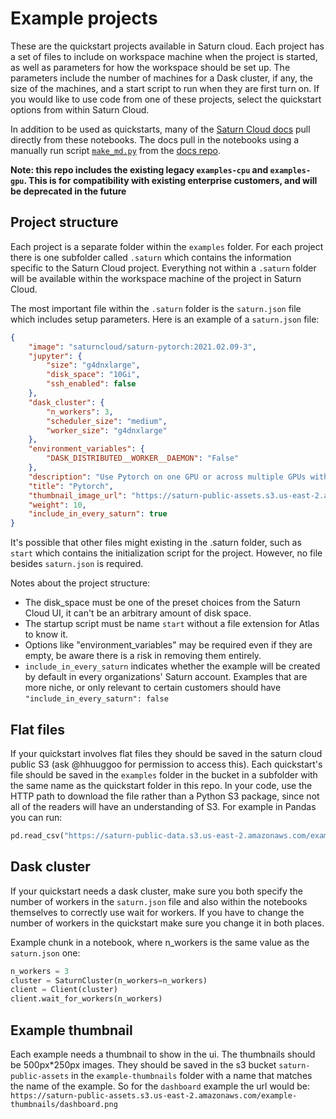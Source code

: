# Example projects

These are the quickstart projects available in Saturn cloud. Each project has a set of files to include on workspace machine when the project is started, as well as parameters for how the workspace should be set up. The parameters include the number of machines for a Dask cluster, if any, the size of the machines, and a start script to run when they are first turn on. If you would like to use code from one of these projects, select the quickstart options from within Saturn Cloud.

In addition to be used as quickstarts, many of the [Saturn Cloud docs](http://saturncloud.io/docs) pull directly from these notebooks. The docs pull in the notebooks using a manually run script [`make_md.py`](https://github.com/saturncloud/docs/blob/main/make_md.py) from the [docs repo](https://github.com/saturncloud/docs).

**Note: this repo includes the existing legacy `examples-cpu` and `examples-gpu`. This is for compatibility with existing enterprise customers, and will be deprecated in the future**

## Project structure

Each project is a separate folder within the `examples` folder. For each project there is one subfolder called `.saturn` which contains the information specific to the Saturn Cloud project. Everything not within a `.saturn` folder will be available within the workspace machine of the project in Saturn Cloud.

The most important file within the `.saturn` folder is the `saturn.json` file which includes setup parameters. Here is an example of a `saturn.json` file:

```json
{
    "image": "saturncloud/saturn-pytorch:2021.02.09-3",
    "jupyter": {
        "size": "g4dnxlarge",
        "disk_space": "10Gi",
        "ssh_enabled": false
    },
    "dask_cluster": {
        "n_workers": 3,
        "scheduler_size": "medium",
        "worker_size": "g4dnxlarge"
    },
    "environment_variables": {
        "DASK_DISTRIBUTED__WORKER__DAEMON": "False"
    },
    "description": "Use Pytorch on one GPU or across multiple GPUs with Dask",
    "title": "Pytorch",
    "thumbnail_image_url": "https://saturn-public-assets.s3.us-east-2.amazonaws.com/example-thumbnails/dashboard.png",
    "weight": 10,
    "include_in_every_saturn": true
}
```

It's possible that other files might existing in the .saturn folder, such as `start` which contains the initialization script for the project. However, no file besides `saturn.json` is required.

Notes about the project structure:

* The disk_space must be one of the preset choices from the Saturn Cloud UI, it can't be an arbitrary amount of disk space.
* The startup script must be name `start` without a file extension for Atlas to know it.
* Options like "environment_variables" may be required even if they are empty, be aware there is a risk in removing them entirely.
* ``include_in_every_saturn`` indicates whether the example will be created by default in every organizations' Saturn account. Examples that are more niche, or only relevant to certain customers should have ``"include_in_every_saturn": false``

## Flat files

If your quickstart involves flat files they should be saved in the saturn cloud public S3 (ask @hhuuggoo for permission to access this). Each quickstart's file should be saved in the `examples` folder in the bucket in a subfolder with the same name as the quickstart folder in this repo. In your code, use the HTTP path to download the file rather than a Python S3 package, since not all of the readers will have an understanding of S3. For example in Pandas you can run:

```python
pd.read_csv("https://saturn-public-data.s3.us-east-2.amazonaws.com/examples/dashboard/pickup_grouped_by_zone.csv")
```

## Dask cluster

If your quickstart needs a dask cluster, make sure you both specify the number of workers in the `saturn.json` file and also within the notebooks themselves to correctly use wait for workers. If you have to change the number of workers in the quickstart make sure you change it in both places.

Example chunk in a notebook, where n_workers is the same value as the `saturn.json` one:

```python
n_workers = 3
cluster = SaturnCluster(n_workers=n_workers)
client = Client(cluster)
client.wait_for_workers(n_workers)
```

## Example thumbnail

Each example needs a thumbnail to show in the ui. The thumbnails should be 500px*250px images. They should be saved in the s3 bucket `saturn-public-assets` in the `example-thumbnails` folder with a name that matches the name of the example. So for the `dashboard` example the url would be: `https://saturn-public-assets.s3.us-east-2.amazonaws.com/example-thumbnails/dashboard.png`
